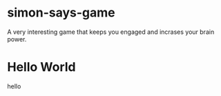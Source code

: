 # simon-says-game
 A very interesting game that keeps you engaged and incrases your brain power. 

# Hello World
hello